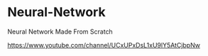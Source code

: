 # Neural-Network
Neural Network Made From Scratch

https://www.youtube.com/channel/UCxUPxDsL1xU9lY5AtCjbpNw
